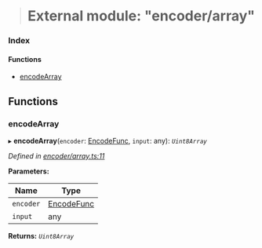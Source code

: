 > # External module: "encoder/array"

### Index

#### Functions

* [encodeArray](_encoder_array_.md#encodearray)

## Functions

###  encodeArray

▸ **encodeArray**(`encoder`: [EncodeFunc](_encoder_types_.md#encodefunc), `input`: any): *`Uint8Array`*

*Defined in [encoder/array.ts:11](https://github.com/polkadot-js/common/blob/8a245f2/packages/util-rlp/src/encoder/array.ts#L11)*

**Parameters:**

Name | Type |
------ | ------ |
`encoder` | [EncodeFunc](_encoder_types_.md#encodefunc) |
`input` | any |

**Returns:** *`Uint8Array`*